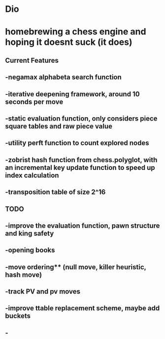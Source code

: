 # Dio
# homebrewing a chess engine and hoping it doesnt suck (it does)
## Current Features
## -negamax alphabeta search function
## -iterative deepening framework, around 10 seconds per move
## -static evaluation function, only considers piece square tables and raw piece value 
## -utility perft function to count explored nodes
## -zobrist hash function from chess.polyglot, with an incremental key update function to speed up index calculation
## -transposition table of size 2^16
## TODO
## -improve the evaluation function, pawn structure and king safety
## -opening books
## -move ordering** (null move, killer heuristic, hash move)
## -track PV and pv moves
## -improve ttable replacement scheme, maybe add buckets
## -
